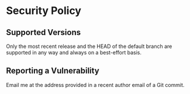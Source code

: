 # Security Policy

## Supported Versions

Only the most recent release and the HEAD of the default branch are supported in any way
and always on a best-effort basis.

## Reporting a Vulnerability

Email me at the address provided in a recent author email of a Git commit.
